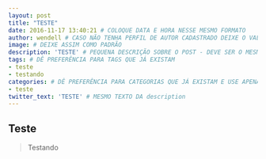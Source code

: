 ```yaml
---
layout: post
title: "TESTE"
date: 2016-11-17 13:40:21 # COLOQUE DATA E HORA NESSE MESMO FORMATO
author: wendell # CASO NÃO TENHA PERFIL DE AUTOR CADASTRADO DEIXE O VALOR PADRÃO OU COM O NOME DO SEU PERFIL DE AUTOR
image: # DEIXE ASSIM COMO PADRÃO
description: 'TESTE' # PEQUENA DESCRIÇÃO SOBRE O POST - DEVE SER O MESMO DO twitter_text POR ISSO DEVE SER CURTO
tags: # DÊ PREFERÊNCIA PARA TAGS QUE JÁ EXISTAM
- teste
- testando
categories: # DÊ PREFERÊNCIA PARA CATEGORIAS QUE JÁ EXISTAM E USE APENAS UMA - EXCETO CASOS RAROS
- teste
twitter_text: 'TESTE' # MESMO TEXTO DA description
---
```


## Teste

> Testando
